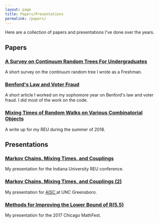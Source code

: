 ```yaml
---
layout: page
title: Papers/Presentations
permalink: /papers/
---
```

Here are a collection of papers and presentations I've done over the years.

## Papers
<h3> <a class = "link-style" href="https://drive.google.com/file/d/0B7xRmSk2iyheZEhFWFhrZ1V6bEE/view?usp=sharing">A Survey on Continuum Random Trees For Undergraduates</a></h3>
<p>A short survey on the continuum random tree I wrote as a Freshman.</p>

<h3> <a class = "link-style" href="https://drive.google.com/file/d/0B7xRmSk2iyhedWp6ZmxzdTRDZHM/view?usp=sharing">Benford's Law and Voter Fraud </a> </h3>
<p>A short article I worked on my sophomore year on Benford's law and voter fraud. I did most of the work on the code.</p>

<h3> <a class = "link-style" href="/files/writeup.pdf">Mixing Times of Random Walks on Various Combinatorial Objects </a> </h3>
<p>A write up for my REU during the summer of 2018.</p>

## Presentations
<h3> <a class = "link-style" href="/files/beamer.pdf">Markov Chains, Mixing Times, and Couplings </a> </h3>
<p>My presentation for the Indiana University REU conference.</p>

<h3> <a class = "link-style" href="/files/NCPresentation.pdf">Markov Chains, Mixing Times, and Couplings (2)</a></h3>
<p>My presentation for <a class = "link-style" href="https://www.niss.org/news/international-conference-advances-interdisciplinary-statistics-and-combinatorics-aisc"> AISC </a> at UNC Greensboro.</p>

<h3> <a class = "link-style" href="https://github.com/marshareb/ramsey/blob/master/Other%20Files/ramseyppt.pdf">Methods for Improving the Lower Bound of R(5,5)</a> </h3>
<p>My presentation for the 2017 Chicago MathFest. </p>
